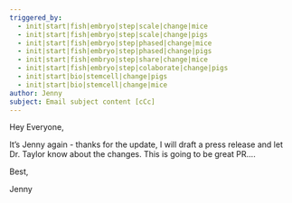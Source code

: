 ```yaml
---
triggered_by:
  - init|start|fish|embryo|step|scale|change|mice
  - init|start|fish|embryo|step|scale|change|pigs
  - init|start|fish|embryo|step|phased|change|mice
  - init|start|fish|embryo|step|phased|change|pigs
  - init|start|fish|embryo|step|share|change|mice
  - init|start|fish|embryo|step|colaborate|change|pigs
  - init|start|bio|stemcell|change|pigs
  - init|start|bio|stemcell|change|mice
author: Jenny
subject: Email subject content [cCc]
---
```


Hey Everyone,

It’s Jenny again - thanks for the update, I will draft a press release and let Dr. Taylor know about the changes. This is going to be great PR….

Best,

Jenny
